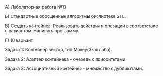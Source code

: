 
А) Лаболаторная работа №13

Б) Стандартные обобщенные алгоритмы библиотеки STL. 

В) Создать контейнер. Реализовать действия и операции в соответствие с вариантом. Написать программу. 

Г) 10 вариант. 

Задача 1:
Контейнер вектор, тип Money(3-ая лаба). 

Задача 2: 
Адаптер контейнера - очередь с приоритетами. 

Задача 3:
Ассоциативный контейнер - множество с дубликатами.
